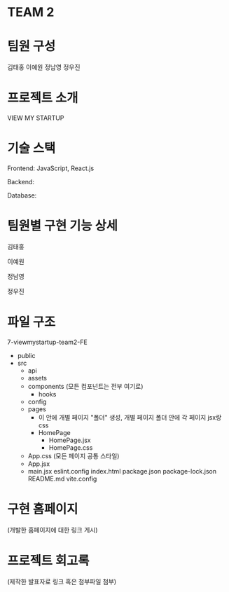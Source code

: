 # TEAM 2

# 팀원 구성

김태홍
이예원
정남영
정우진

# 프로젝트 소개

VIEW MY STARTUP

# 기술 스택

Frontend: JavaScript, React.js

Backend:

Database:

# 팀원별 구현 기능 상세

김태홍

이예원

정남영

정우진

# 파일 구조

7-viewmystartup-team2-FE
- public
- src
  - api
  - assets
  - components (모든 컴포넌트는 전부 여기로)
    - hooks
  - config
  - pages
    - 이 안에 개별 페이지 "폴더" 생성, 개별 페이지 폴더 안에 각 페이지 jsx랑 css
    - HomePage
      - HomePage.jsx
      - HomePage.css
  - App.css (모든 페이지 공통 스타일)
  - App.jsx
  - main.jsx
eslint.config
index.html
package.json
package-lock.json
README.md
vite.config

# 구현 홈페이지

(개발한 홈페이지에 대한 링크 게시)

# 프로젝트 회고록

(제작한 발표자료 링크 혹은 첨부파일 첨부)
